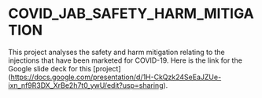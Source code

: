 # COVID_JAB_SAFETY_HARM_MITIGATION
This project analyses the safety and harm mitigation relating to the injections that have been marketed for COVID-19.  Here is the link for the Google slide deck for this [project]
(https://docs.google.com/presentation/d/1H-CkQzk24SeEaJZUe-ixn_nf9R3DX_XrBe2h7t0_ywU/edit?usp=sharing).
